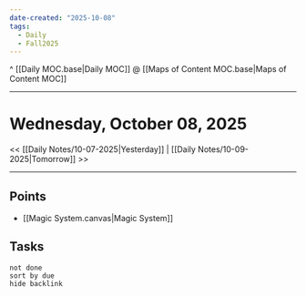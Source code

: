```yaml
---
date-created: "2025-10-08"
tags:
  - Daily
  - Fall2025
---
```

^ [[Daily MOC.base|Daily MOC]]
@ [[Maps of Content MOC.base|Maps of Content MOC]]

---
# Wednesday, October 08, 2025
<< [[Daily Notes/10-07-2025|Yesterday]] | [[Daily Notes/10-09-2025|Tomorrow]] >>

---
## Points
- [[Magic System.canvas|Magic System]]

## Tasks
```tasks
not done
sort by due
hide backlink
```
